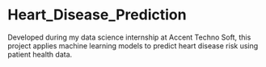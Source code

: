 # Heart_Disease_Prediction
Developed during my data science internship at Accent Techno Soft, this project applies machine learning models to predict heart disease risk using patient health data.
